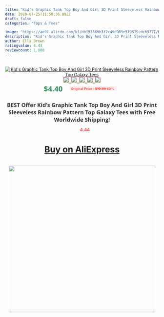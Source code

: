 ```yaml
---
title: "Kid's Graphic Tank Top Boy And Girl 3D Print Sleeveless Rainbow Pattern Top Galaxy Tees"
date: 2020-07-25T11:50:36.892Z
draft: false
categories: "Tops & Tees"

image: "https://ae01.alicdn.com/kf/Hbf53669b3f2c49d989e5f9579edc6977I/Kid-s-Graphic-Tank-Top-Boy-And-Girl-3D-Print-Sleeveless-Rainbow-Pattern-Top-Galaxy-Tees.jpg"
description: "Kid's Graphic Tank Top Boy And Girl 3D Print Sleeveless Rainbow Pattern Top Galaxy Tees"
author: Ella Brown
ratingvalue: 4.44
reviewcount: 1.888
---
```

<br>
<div style="text-align: center;">
<a href="https://s.click.aliexpress.com/e/_AOWVHx" target="_blank" rel="nofollow noopener noreferrer"><img alt="Kid's Graphic Tank Top Boy And Girl 3D Print Sleeveless Rainbow Pattern Top Galaxy Tees" class="magnifier-image" src="https://ae01.alicdn.com/kf/Hbf53669b3f2c49d989e5f9579edc6977I/Kid-s-Graphic-Tank-Top-Boy-And-Girl-3D-Print-Sleeveless-Rainbow-Pattern-Top-Galaxy-Tees.jpg_640x640.jpg">
<br>
<img style="border:1px solid salmon" src="https://ae01.alicdn.com/kf/Hbf53669b3f2c49d989e5f9579edc6977I/Kid-s-Graphic-Tank-Top-Boy-And-Girl-3D-Print-Sleeveless-Rainbow-Pattern-Top-Galaxy-Tees.jpg_120x120.jpg">&nbsp;&nbsp;<img style="border:1px solid salmon" src="https://ae01.alicdn.com/kf/H7cd6aa34b4e84d9181242b950be21ab7U/Kid-s-Graphic-Tank-Top-Boy-And-Girl-3D-Print-Sleeveless-Rainbow-Pattern-Top-Galaxy-Tees.jpg_120x120.jpg">&nbsp;&nbsp;<img style="border:1px solid salmon" src="_120x120.jpg">&nbsp;&nbsp;<img style="border:1px solid salmon" src="_120x120.jpg">&nbsp;&nbsp;<img style="border:1px solid salmon" src="_120x120.jpg"></a></div><br0>
<div style="text-align: center;"><span style="background-color: white; border: 0px; box-sizing: border-box; color: seagreen; display: inline-block; font-family: &quot;open sans&quot; , &quot;arial&quot; , &quot;helvetica&quot; , sans-serif , &quot;heiti&quot;; font-size: 24px; font-stretch: inherit; font-weight: 700; line-height: inherit; margin: 0px 10px 0px 0px; padding: 0px; vertical-align: middle;">$4.40 </span>
<span style="background: rgb(255 , 241 , 241); border-radius: 3px; border: 0px; box-sizing: border-box; color: #ff4747; display: inline-block; font-family: inherit; font-size: 12px; font-stretch: inherit; font-style: inherit; font-variant: inherit; font-weight: 600; line-height: inherit; margin: 0px; padding: 2px 5px; transform: scale(0.9); vertical-align: middle;">Original Price : <b style="text-decoration: line-through;">$10.99 </b> 60%&nbsp;&nbsp;</span></div>
<h1 style="color: #333333; display: inline-block; font-family: &quot;open sans&quot; , &quot;arial&quot; , &quot;helvetica&quot; , sans-serif , &quot;heiti&quot;; font-size: 18px; font-stretch: inherit; font-weight: 700; text-align: center;">BEST Offer Kid's Graphic Tank Top Boy And Girl 3D Print Sleeveless Rainbow Pattern Top Galaxy Tees with Free Worldwide Shipping!</h1>
<div style="color: #ff4747; text-align: center;">
<img src="https://4.bp.blogspot.com/-M0ZcTcb-5uY/XleCXlxnR4I/AAAAAAAAAEc/OrjgMkXV1oMQFaCRZj5HQwOCBcu3w1FegCPcBGAYYCw/s1600/star.png" style="height: 15px;">&nbsp;<b>4.44</b></div>
<div class="button_cont" align="center"><a class="buynow_a" href="https://s.click.aliexpress.com/e/_AOWVHx" target="_blank" rel="nofollow noopener noreferrer"><H1>Buy on AliExpress</H1></a></div><br>
<div class="separator" style="clear: both; text-align: center;">
<img src="https://lh3.googleusercontent.com/-pTy5HemUv9M/XlePHvY0dAI/AAAAAAAAAE4/0nX5iRUoIWY8eMW9Dpxeirr157OZliDIgCLcBGAsYHQ/s1600/badge.gif" width="480">
</div>
